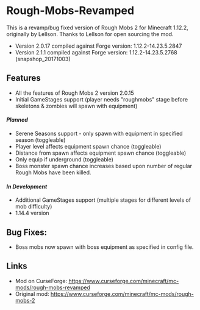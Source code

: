 # Rough-Mobs-Revamped
This is a revamp/bug fixed version of Rough Mobs 2 for Minecraft 1.12.2, originally by Lellson. Thanks to Lellson for open sourcing the mod.

* Version 2.0.17 compiled against Forge version: 1.12.2-14.23.5.2847
* Version 2.1.1 compiled against Forge version: 1.12.2-14.23.5.2768 (snapshop_20171003)

## Features

* All the features of Rough Mobs 2 version 2.0.15
* Initial GameStages support (player needs "roughmobs" stage before skeletons & zombies will spawn with equipment)

#### _Planned_

* Serene Seasons support - only spawn with equipment in specified season (toggleable)
* Player level affects equipment spawn chance (toggleable)
* Distance from spawn affects equipment spawn chance (toggleable)
* Only equip if underground (toggleable)
* Boss monster spawn chance increases based upon number of regular Rough Mobs have been killed.

#### _In Development_

* Additional GameStages support (multiple stages for different levels of mob difficulty)
* 1.14.4 version

## Bug Fixes:

* Boss mobs now spawn with boss equipment as specified in config file.

## Links

* Mod on CurseForge: https://www.curseforge.com/minecraft/mc-mods/rough-mobs-revamped
* Original mod: https://www.curseforge.com/minecraft/mc-mods/rough-mobs-2
